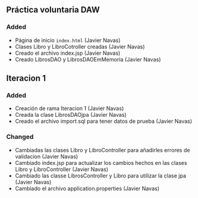 ## Práctica voluntaria DAW

### Added

- Página de inicio ``index.html`` (Javier Navas)
- Clases Libro y LibroCotroller creadas (Javier Navas)
- Creado el archivo index.jsp (Javier Navas)
- Creado LibrosDAO y LibrosDAOEmMemoria (Javier Navas)

## Iteracion 1

### Added

- Creación de rama Iteracion 1 (Javier Navas)
- Creada la clase LibrosDAOjpa (Javier Navas)
- Creado el archivo import.sql para tener datos de prueba (Javier Navas)

### Changed

- Cambiadas las clases Libro y LibroController para añadirles errores de validacion (Javier Navas)
- Cambiado index.jsp para actualizar los cambios hechos en las clases Libro y LibroController (Javier Navas)
- Cambiado las classe LibrosController y Libro para utilizar la clase jpa (Javier Navas)
- Cambiado el archivo application.properties (Javier Navas)



